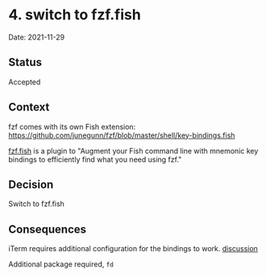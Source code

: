 # 4. switch to fzf.fish

Date: 2021-11-29

## Status

Accepted

## Context

fzf comes with its own Fish extension: https://github.com/junegunn/fzf/blob/master/shell/key-bindings.fish

[fzf.fish](https://github.com/PatrickF1/fzf.fish) is a plugin to "Augment your Fish command line with mnemonic key bindings to efficiently find what you need using fzf."

## Decision

Switch to fzf.fish

## Consequences

iTerm requires additional configuration for the bindings to work. [discussion](https://github.com/PatrickF1/fzf.fish/discussions/97)

Additional package required, `fd`
